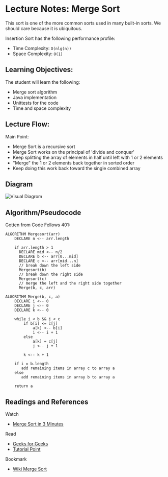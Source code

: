 # Lecture Notes: Merge Sort

This sort is one of the more common sorts used in many built-in sorts. We should care because it is ubiquitous.

Insertion Sort has the following performance profile:
* Time Complexity: `O(nlg(n))`
* Space Complexity: `O(1)`

## Learning Objectives:
The student will learn the following:
* Merge sort algorithm
* Java implementation
* Unittests for the code
* Time and space complexity

## Lecture Flow:
Main Point:
 * Merge Sort is a recursive sort
 * Merge Sort works on the principal of 'divide and conquer'
 * Keep splitting the array of elements in half until left with 1 or 2 elements
 * "Merge" the 1 or 2 elements back together in sorted order
 * Keep doing this work back toward the single combined array 

## Diagram
![Visual Diagrom](MergeSort.jpg)

## Algorithm/Pseudocode
Gotten from Code Fellows 401:
```
ALGORITHM Mergesort(arr)
    DECLARE n <-- arr.length
           
    if arr.length > 1
      DECLARE mid <-- n/2
      DECLARE b <-- arr[0...mid]
      DECLARE c <-- arr[mid...n]
      // break down the left side
      Mergesort(b)
      // break down the right side
      Mergesort(c)
      // merge the left and the right side together
      Merge(b, c, arr)

ALGORITHM Merge(b, c, a)
    DECLARE i <-- 0
    DECLARE j <-- 0
    DECLARE k <-- 0

    while i < b && j < c
        if b[i] <= c[j]
            a[k] <-- b[i]
            i <-- i + 1
        else
            a[k] = c[j]
            j <-- j + 1
            
        k <-- k + 1

    if i = b.length
       add remaining items in array c to array a
    else
       add remaining items in array b to array a
       
    return a
```

## Readings and References
Watch
* [Merge Sort in 3 Minutes](https://www.youtube.com/watch?v=4VqmGXwpLqc)

Read
* [Geeks for Geeks](https://www.geeksforgeeks.org/merge-sort/)
* [Tutorial Point](https://www.tutorialspoint.com/data_structures_algorithms/merge_sort_algorithm.htm)

Bookmark
* [Wiki Merge Sort](https://en.wikipedia.org/wiki/Merge_sort)
